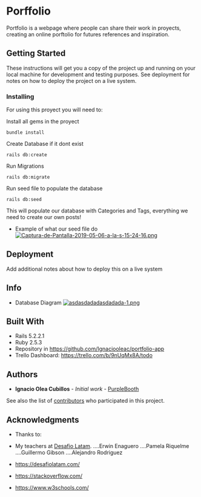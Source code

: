 # Porffolio

Portfolio is a webpage where people can share their work in proyects, creating
an online porftolio for futures references and inspiration.

## Getting Started

These instructions will get you a copy of the project up and running on your local machine for development and testing purposes. See deployment for notes on how to deploy the project on a live system.

### Installing
For using this proyect you will need to:

Install all gems in the proyect

```
bundle install
```

Create Database if it dont exist

```
rails db:create
```

Run Migrations

```
rails db:migrate
```

Run seed file to populate the database
```
rails db:seed
```

This will populate our database with Categories and Tags, everything we need to create our own posts!

* Example of what our seed file do
[![Captura-de-Pantalla-2019-05-06-a-la-s-15-24-16.png](https://i.postimg.cc/7ZFWj45r/Captura-de-Pantalla-2019-05-06-a-la-s-15-24-16.png)](https://postimg.cc/yDTjSwhL)

## Deployment

Add additional notes about how to deploy this on a live system

## Info
* Database Diagram
[![asdasdadadasdadada-1.png](https://i.postimg.cc/C5Chn79z/asdasdadadasdadada-1.png)](https://postimg.cc/YL9KJ6rH)
## Built With

* Rails 5.2.2.1
* Ruby 2.5.3
* Repository in https://github.com/Ignaciooleac/portfolio-app
* Trello Dashboard: https://trello.com/b/9nUqMx8A/todo
## Authors

* **Ignacio Olea Cubillos** - *Initial work* - [PurpleBooth](https://github.com/Ignaciooleac)

See also the list of [contributors](https://github.com/Ignaciooleac/portfolio-app/graphs/contributors) who participated in this project.

## Acknowledgments

* Thanks to:
* My teachers at [Desafio Latam].
....Erwin Enaguero
....Pamela Riquelme
....Guillermo Gibson
....Alejandro Rodriguez

* https://desafiolatam.com/
* https://stackoverflow.com/
* https://www.w3schools.com/

[Desafio Latam]: https://desafiolatam.com/



